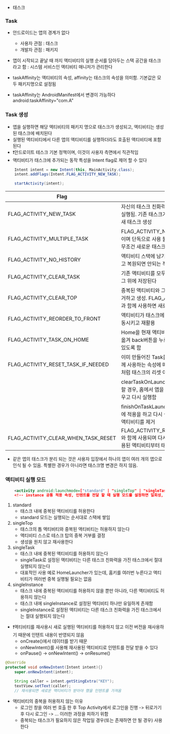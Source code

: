 -   태스크

### Task

-   안드로이드는 앱의 경계가 없다
    -   사용자 관점 : 태스크
    -   개발자 관점 : 패키지
-   앱이 시작되고 끝날 때 까지 액티비티의 실행 순서를 담아두는 스택 공간을 태스크라고 함 : 시스템 서비스인 액티비티 매니저가 관리한다

-   taskAffinity는 액티비티의 속성, affinity는 태스크의 속성을 의미함. 기본값은 모두 패키지명으로 설정됨
-   taskAffinity는 AndroidManifest에서 변경이 가능하다 android:taskAffinity="com.A"

### Task 생성

-   앱을 실행하면 해당 액티비티의 패키지 명으로 태스크가 생성되고, 액티비티는 생성된 태스크에 배치된다
-   실행된 액티비티에서 다른 앱의 액티비티를 실행하더라도 호출된 액티비티에 포함된다
-   ❗️안드로이트 테스크 기본 정책이며, 이것이 사용자 측면에서 직관적임
-   액티비티가 태스크에 추가되는 동작 특성을 Intent flag로 제어 할 수 있다

```java
    Intent intent = new Intent(this, MainActivity.class);
    intent.addFlags(Intent.FLAG_ACTIVITY_NEW_TASK);

    startActivity(intent);
```

| Flag                                | 내용                                                                                                                          |
| ----------------------------------- | ----------------------------------------------------------------------------------------------------------------------------- |
| FLAG_ACTIVITY_NEW_TASK              | 자신의 태스크 친화력 이름을 가진 태스크에서 실행됨. 기존 태스크가 존자한다면 추가, 없으면 새 태스크 생성                      |
| FLAG_ACTIVITY_MULTIPLE_TASK         | FLAG_ACTIVITY_NEW_TASK의 보조 플래그이며 단독으로 사용 불가, 실행되는 액티비티는 무조건 새로운 태스크를 생성한다              |
| FLAG_ACTIVITY_NO_HISTORY            | 액티비티 스택에 남기지 않는다. 한 번만 실행되고 복원되면 안되는 작업에 사용함                                                 |
| FLAG_ACTIVITY_CLEAR_TASK            | 기존 액티비티를 모두 종료해 태스크를 비우고 그 위에 저장된다                                                                  |
| FLAG_ACTIVITY_CLEAR_TOP             | 중복된 액티비티와 그 상위 액티비티를 모두 제거하고 생성. FLAG_ACTIVITY_SINGLE_TOP과 함께 사용하면 새로 생성하지 않고 재활용함 |
| FLAG_ACTIVITY_REORDER_TO_FRONT      | 액티비티가 태스크에 중복 될 경우 맨 앞으로 이동시키고 재활용                                                                  |
| FLAG_ACTIVITY_TASK_ON_HOME          | Home을 현재 액티비티 바로 이전의 태스크로 옮겨 back버튼을 누르면 바로 Home으로 갈 수 있도록 함                                |
| FLAG_ACTIVITY_RESET_TASK_IF_NEEDED  | 이미 만들어진 Task를 재실행 할 때, 아래의 함께 사용하는 속성에 따라 앱을 처음 실행 하는 것 처럼 태스크의 리셋 여부를 결정함   |
|                                     | clearTaskOnLaunch : root에 이 설정을 적용 할 경우, 홈에서 앱을 실행 할 때마다 Task를 비우고 다시 실행함                       |
|                                     | finishOnTaskLaunch : root가 아닌 액티비티에 적용을 하고 다시 실행 될 경우 이 속성을 가진 액티비티를 제거                      |
| FLAG_ACTIVITY_CLEAR_WHEN_TASK_RESET | FLAG_ACTIVITY_RESET_TASK_IF_NEEDED와 함께 사용되며 다시 실행 될 때, 이 Flag가 적용된 액티비티부터 태스크 탑 까지 제거         |

-   같은 앱의 태스크가 분리 되는 것은 사용자 입장에서 하나의 앱이 여러 개의 앱으로 인식 될 수 있음. 특별한 경우가 아니라면 태스크명 변경은 하지 않음.

### 액티비티 실행 모드

```xml
    <activity android:launchmode=["standard" | "singleTop" | "singleTask" | "singleInstance"]>
    <!-- instance 공통 적용 속성, 인텐트를 전달 할 때 실행 모드를 설정하면 일회성, Mainfenst에 설정하면 항상 적용 -->
```

1. standard
    - 태스크 내에 중복된 액티비티를 허용한다
    - standard 모드는 실행되는 순서대로 스택에 쌓임
2. singleTop
    - 태스크의 톱 액티비티와 중복된 액티비티는 허용하지 않는다
    - 액티비티 스스로 테스크 탑의 중복 거부를 결정
    - 생성을 원치 않고 재사용한다
3. singleTask
    - 태스크 내에 중복된 액티비티를 허용하지 않는다
    - singleTask로 설정된 액티비티는 다른 태스크 친화력을 가진 태스크에서 절대 실행되지 않는다
    - 대표적인 사용 예로 HomeLauncher가 있는데, 홈키를 여러번 누른다고 액티비티가 여러번 중복 실행될 필요는 없음
4. singleInstance
    - 태스크 내에 중복된 액티비티를 허용하지 않을 뿐만 아니라, 다른 액티비티도 허용하지 않는다
    - 태스크 내에 singleInstance로 설정된 액티비티 하나만 유일하게 존재함
    - singleInstance로 설정된 액티비티는 다른 태스크 친화력을 가진 태스크에서는 절대 실행되지 않는다

-   ❗️액티비티를 재사용시 새로 실행된 액티비티를 허용하지 않고 이전 버전을 재사용하기 때문에 인텐트 내용이 반영되지 않음
    -   onCreate()에서 데이터를 받기 때문
    -   onNewIntent()를 사용해 재사용된 액티비티로 인텐트를 전달 받을 수 있다
    -   onPause() -> onNewIntent() -> onResume()

```java
@Override
protected void onNewIntent(Intent intent){}
    super.onNewIntent(intent);

    String caller = intent.getStingExtra("KEY");
    textView.setText(caller);
    // 재사용되면 새로운 액티비티가 받아야 했을 인텐트를 가져옴
```

-   액티비티의 중복을 허용하지 않는 이유
    -   로그인 창을 여러 번 호출 한 후 Top Activity에서 로그인을 진행 -> 뒤로가기 후 다시 로그인 -> ... 이러한 과정을 피하기 위함
    -   중복되는 태스크가 필요하지 않은 작업일 경우(또는 존재하면 안 될 경우) 사용한다
